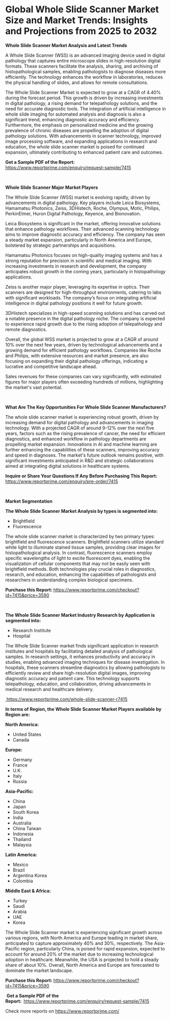 <p><h1>Global Whole Slide Scanner Market Size and Market Trends: Insights and Projections from 2025 to 2032</h1></p><p><strong>Whole Slide Scanner Market Analysis and Latest Trends</strong></p>
<p><p>A Whole Slide Scanner (WSS) is an advanced imaging device used in digital pathology that captures entire microscope slides in high-resolution digital formats. These scanners facilitate the analysis, sharing, and archiving of histopathological samples, enabling pathologists to diagnose diseases more efficiently. The technology enhances the workflow in laboratories, reduces the physical handling of slides, and allows for remote consultations.</p><p>The Whole Slide Scanner Market is expected to grow at a CAGR of 4.40% during the forecast period. This growth is driven by increasing investments in digital pathology, a rising demand for telepathology solutions, and the need for accurate diagnostic tools. The integration of artificial intelligence in whole slide imaging for automated analysis and diagnosis is also a significant trend, enhancing diagnostic accuracy and efficiency. Furthermore, the emphasis on personalized medicine and the growing prevalence of chronic diseases are propelling the adoption of digital pathology solutions. With advancements in scanner technology, improved image processing software, and expanding applications in research and education, the whole slide scanner market is poised for continued expansion, ultimately contributing to enhanced patient care and outcomes.</p></p>
<p><strong>Get a Sample PDF of the Report:&nbsp;</strong> <a href="https://www.reportprime.com/enquiry/request-sample/7415?utm_campaign=3284&utm_medium=2&utm_source=Github&utm_content=ia&utm_term=19032025&utm_id=whole-slide-scanner">https://www.reportprime.com/enquiry/request-sample/7415</a></p>
<p>&nbsp;</p>
<p><strong>Whole Slide Scanner Major Market Players</strong></p>
<p><p>The Whole Slide Scanner (WSS) market is evolving rapidly, driven by advancements in digital pathology. Key players include Leica Biosystems, Hamamatsu Photonics, Zeiss, 3DHistech, Roche, Olympus, Motic, Philips, PerkinElmer, Huron Digital Pathology, Keyence, and Bionovation.</p><p>Leica Biosystems is significant in the market, offering innovative solutions that enhance pathology workflows. Their advanced scanning technology aims to improve diagnostic accuracy and efficiency. The company has seen a steady market expansion, particularly in North America and Europe, bolstered by strategic partnerships and acquisitions. </p><p>Hamamatsu Photonics focuses on high-quality imaging systems and has a strong reputation for precision in scientific and medical imaging. With increasing investments in research and development, the company anticipates robust growth in the coming years, particularly in histopathology applications.</p><p>Zeiss is another major player, leveraging its expertise in optics. Their scanners are designed for high-throughput environments, catering to labs with significant workloads. The company’s focus on integrating artificial intelligence in digital pathology positions it well for future growth.</p><p>3DHistech specializes in high-speed scanning solutions and has carved out a notable presence in the digital pathology niche. The company is expected to experience rapid growth due to the rising adoption of telepathology and remote diagnostics.</p><p>Overall, the global WSS market is projected to grow at a CAGR of around 10% over the next few years, driven by technological advancements and a growing demand for efficient pathology workflows. Companies like Roche and Philips, with extensive resources and market presence, are also focusing on expanding their digital pathology offerings, indicating a lucrative and competitive landscape ahead. </p><p>Sales revenues for these companies can vary significantly, with estimated figures for major players often exceeding hundreds of millions, highlighting the market's vast potential.</p></p>
<p>&nbsp;</p>
<p><strong>What Are The Key Opportunities For Whole Slide Scanner Manufacturers?</strong></p>
<p><p>The whole slide scanner market is experiencing robust growth, driven by increasing demand for digital pathology and advancements in imaging technology. With a projected CAGR of around 9-12% over the next five years, factors such as the rising prevalence of cancer, the need for efficient diagnostics, and enhanced workflow in pathology departments are propelling market expansion. Innovations in AI and machine learning are further enhancing the capabilities of these scanners, improving accuracy and speed in diagnoses. The market's future outlook remains positive, with significant investments anticipated in R&D and strategic collaborations aimed at integrating digital solutions in healthcare systems.</p></p>
<p><strong>Inquire or Share Your Questions If Any Before Purchasing This Report:</strong> <a href="https://www.reportprime.com/enquiry/pre-order/7415?utm_campaign=3284&utm_medium=2&utm_source=Github&utm_content=ia&utm_term=19032025&utm_id=whole-slide-scanner">https://www.reportprime.com/enquiry/pre-order/7415</a></p>
<p>&nbsp;</p>
<p><strong>Market Segmentation</strong></p>
<p><strong>The Whole Slide Scanner Market Analysis by types is segmented into:</strong></p>
<p><ul><li>Brightfield</li><li>Fluorescence</li></ul></p>
<p><p>The whole slide scanner market is characterized by two primary types: brightfield and fluorescence scanners. Brightfield scanners utilize standard white light to illuminate stained tissue samples, providing clear images for histopathological analysis. In contrast, fluorescence scanners employ specific wavelengths of light to excite fluorescent dyes, enabling the visualization of cellular components that may not be easily seen with brightfield methods. Both technologies play crucial roles in diagnostics, research, and education, enhancing the capabilities of pathologists and researchers in understanding complex biological specimens.</p></p>
<p><strong>Purchase this Report:&nbsp;</strong><a href="https://www.reportprime.com/checkout?id=7415&price=3590&utm_campaign=3284&utm_medium=2&utm_source=Github&utm_content=ia&utm_term=19032025&utm_id=whole-slide-scanner">https://www.reportprime.com/checkout?id=7415&price=3590</a></p>
<p>&nbsp;</p>
<p><strong>The Whole Slide Scanner Market Industry Research by Application is segmented into:</strong></p>
<p><ul><li>Research Institute</li><li>Hospital</li></ul></p>
<p><p>The Whole Slide Scanner market finds significant application in research institutes and hospitals by facilitating detailed analysis of pathological samples. In research settings, it enhances productivity and accuracy in studies, enabling advanced imaging techniques for disease investigation. In hospitals, these scanners streamline diagnostics by allowing pathologists to efficiently review and share high-resolution digital images, improving diagnostic accuracy and patient care. This technology supports telepathology, education, and collaboration, driving advancements in medical research and healthcare delivery.</p></p>
<p><a href="https://www.reportprime.com/whole-slide-scanner-r7415?utm_campaign=3284&utm_medium=2&utm_source=Github&utm_content=ia&utm_term=19032025&utm_id=whole-slide-scanner">&nbsp;https://www.reportprime.com/whole-slide-scanner-r7415</a></p>
<p><strong>In terms of Region, the Whole Slide Scanner Market Players available by Region are:</strong></p>
<p>
    <p> <strong> North America: </strong>
        <ul>
            <li>United States</li>
            <li>Canada</li>
        </ul>
        </p> 
    <p> <strong> Europe: </strong>
        <ul>
            <li>Germany</li>
            <li>France</li>
            <li>U.K.</li>
            <li>Italy</li>
            <li>Russia</li>
        </ul>
        </p> 
    <p> <strong> Asia-Pacific: </strong>
        <ul>
            <li>China</li>
            <li>Japan</li>
            <li>South Korea</li>
            <li>India</li>
            <li>Australia</li>
            <li>China Taiwan</li>
            <li>Indonesia</li>
            <li>Thailand</li>
            <li>Malaysia</li>
        </ul>
        </p> 
    <p> <strong> Latin America: </strong>
        <ul>
            <li>Mexico</li>
            <li>Brazil</li>
            <li>Argentina Korea</li>
            <li>Colombia</li>
        </ul>
        </p> 
    <p> <strong> Middle East & Africa: </strong>
        <ul>
            <li>Turkey</li>
            <li>Saudi</li>
            <li>Arabia</li>
            <li>UAE</li>
            <li>Korea</li>
        </ul>
    </p>
    </p>
<p><p>The Whole Slide Scanner market is experiencing significant growth across various regions, with North America and Europe leading in market share, anticipated to capture approximately 40% and 30%, respectively. The Asia-Pacific region, particularly China, is poised for rapid expansion, expected to account for around 20% of the market due to increasing technological adoption in healthcare. Meanwhile, the USA is projected to hold a steady share of about 10%. Overall, North America and Europe are forecasted to dominate the market landscape.</p></p>
<p><strong>Purchase this Report: </strong><a href="https://www.reportprime.com/checkout?id=7415&price=3590&utm_campaign=3284&utm_medium=2&utm_source=Github&utm_content=ia&utm_term=19032025&utm_id=whole-slide-scanner">https://www.reportprime.com/checkout?id=7415&price=3590</a></p>
<p>&nbsp;<strong>Get a Sample PDF of the Report:&nbsp;&nbsp;</strong><a href="https://www.reportprime.com/enquiry/request-sample/7415?utm_campaign=3284&utm_medium=2&utm_source=Github&utm_content=ia&utm_term=19032025&utm_id=whole-slide-scanner">https://www.reportprime.com/enquiry/request-sample/7415</a></p>
<p><strong></strong></p>
<p>Check more reports on <a href="https://www.reportprime.com/?utm_campaign=3284&utm_medium=2&utm_source=Github&utm_content=ia&utm_term=19032025&utm_id=whole-slide-scanner">https://www.reportprime.com/</a></p>